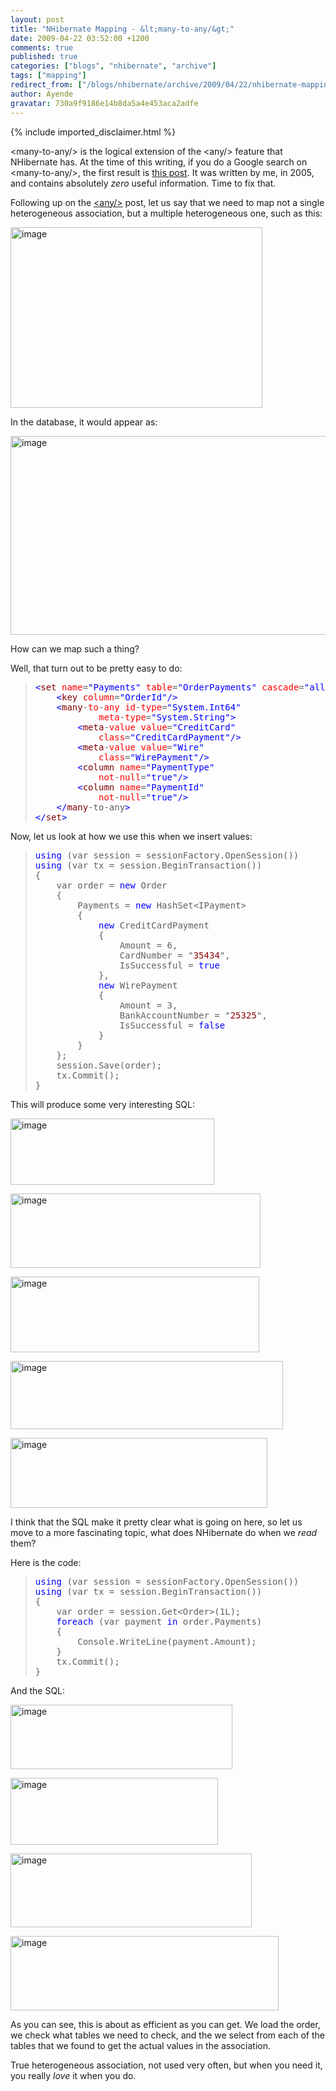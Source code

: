 ```yaml
---
layout: post
title: "NHibernate Mapping - &lt;many-to-any/&gt;"
date: 2009-04-22 03:52:00 +1200
comments: true
published: true
categories: ["blogs", "nhibernate", "archive"]
tags: ["mapping"]
redirect_from: ["/blogs/nhibernate/archive/2009/04/22/nhibernate-mapping-lt-many-to-any-gt.aspx"]
author: Ayende
gravatar: 730a9f9186e14b8da5a4e453aca2adfe
---
```

{% include imported_disclaimer.html %}
<p>&lt;many-to-any/&gt; is the logical extension of the &lt;any/&gt; feature that NHibernate has. At the time of this writing, if you do a Google search on &lt;many-to-any/&gt;, the first result is <a href="http://ayende.com/Blog/archive/2005/10/07/ObscureNHibernateFeature.aspx">this post</a>. It was written by me, in 2005, and contains absolutely <em>zero</em> useful information. Time to fix that.</p>  <p>Following up on the <a href="http://ayende.com/Blog/archive/2009/04/21/nhibernate-mapping-ltanygt.aspx">&lt;any/&gt;</a> post, let us say that we need to map not a single heterogeneous association, but a multiple heterogeneous one, such as this:</p>  <p><a href="http://nhforge.org/cfs-file.ashx/__key/CommunityServer.Blogs.Components.WeblogFiles/nhibernate/image_5F00_0B0F7595.png"><img title="image" style="border-top-width: 0px; display: inline; border-left-width: 0px; border-bottom-width: 0px; border-right-width: 0px" height="289" alt="image" src="http://nhforge.org/cfs-file.ashx/__key/CommunityServer.Blogs.Components.WeblogFiles/nhibernate/image_5F00_thumb_5F00_02448EAB.png" width="403" border="0" /></a> </p>  <p>In the database, it would appear as:</p>  <p><a href="http://nhforge.org/cfs-file.ashx/__key/CommunityServer.Blogs.Components.WeblogFiles/nhibernate/image_5F00_15F408F0.png"><img title="image" style="border-top-width: 0px; display: inline; border-left-width: 0px; border-bottom-width: 0px; border-right-width: 0px" height="318" alt="image" src="http://nhforge.org/cfs-file.ashx/__key/CommunityServer.Blogs.Components.WeblogFiles/nhibernate/image_5F00_thumb_5F00_750326F9.png" width="674" border="0" /></a> </p>  <p>How can we map such a thing?</p>  <p>Well, that turn out to be pretty easy to do:</p>  <blockquote>   <pre><span style="color: #0000ff">&lt;</span><span style="color: #800000">set</span> <span style="color: #ff0000">name</span>=<span style="color: #0000ff">&quot;Payments&quot;</span> <span style="color: #ff0000">table</span>=<span style="color: #0000ff">&quot;OrderPayments&quot;</span> <span style="color: #ff0000">cascade</span>=<span style="color: #0000ff">&quot;all&quot;</span><span style="color: #0000ff">&gt;</span>
	<span style="color: #0000ff">&lt;</span><span style="color: #800000">key</span> <span style="color: #ff0000">column</span>=<span style="color: #0000ff">&quot;OrderId&quot;</span><span style="color: #0000ff">/&gt;</span>
	<span style="color: #0000ff">&lt;</span><span style="color: #800000">many</span>-<span style="color: #ff0000">to</span>-<span style="color: #ff0000">any</span> <span style="color: #ff0000">id</span>-<span style="color: #ff0000">type</span>=<span style="color: #0000ff">&quot;System.Int64&quot;</span>
			<span style="color: #ff0000">meta</span>-<span style="color: #ff0000">type</span>=<span style="color: #0000ff">&quot;System.String&quot;</span><span style="color: #0000ff">&gt;</span>
		<span style="color: #0000ff">&lt;</span><span style="color: #800000">meta</span>-<span style="color: #ff0000">value</span> <span style="color: #ff0000">value</span>=<span style="color: #0000ff">&quot;CreditCard&quot;</span>
			<span style="color: #ff0000">class</span>=<span style="color: #0000ff">&quot;CreditCardPayment&quot;</span><span style="color: #0000ff">/&gt;</span>
		<span style="color: #0000ff">&lt;</span><span style="color: #800000">meta</span>-<span style="color: #ff0000">value</span> <span style="color: #ff0000">value</span>=<span style="color: #0000ff">&quot;Wire&quot;</span>
			<span style="color: #ff0000">class</span>=<span style="color: #0000ff">&quot;WirePayment&quot;</span><span style="color: #0000ff">/&gt;</span>
		<span style="color: #0000ff">&lt;</span><span style="color: #800000">column</span> <span style="color: #ff0000">name</span>=<span style="color: #0000ff">&quot;PaymentType&quot;</span> 
			<span style="color: #ff0000">not</span>-<span style="color: #ff0000">null</span>=<span style="color: #0000ff">&quot;true&quot;</span><span style="color: #0000ff">/&gt;</span>
		<span style="color: #0000ff">&lt;</span><span style="color: #800000">column</span> <span style="color: #ff0000">name</span>=<span style="color: #0000ff">&quot;PaymentId&quot;</span>
			<span style="color: #ff0000">not</span>-<span style="color: #ff0000">null</span>=<span style="color: #0000ff">&quot;true&quot;</span><span style="color: #0000ff">/&gt;</span>
	<span style="color: #0000ff">&lt;/</span><span style="color: #800000">many</span>-to-any<span style="color: #0000ff">&gt;</span>
<span style="color: #0000ff">&lt;/</span><span style="color: #800000">set</span><span style="color: #0000ff">&gt;</span></pre>
</blockquote>

<p>Now, let us look at how we use this when we insert values:</p>

<blockquote>
  <pre><span style="color: #0000ff">using</span> (var session = sessionFactory.OpenSession())
<span style="color: #0000ff">using</span> (var tx = session.BeginTransaction())
{
	var order = <span style="color: #0000ff">new</span> Order
	{
		Payments = <span style="color: #0000ff">new</span> HashSet&lt;IPayment&gt;
        {
        	<span style="color: #0000ff">new</span> CreditCardPayment
        	{
        		Amount = 6,
                CardNumber = &quot;<span style="color: #8b0000">35434</span>&quot;,
                IsSuccessful = <span style="color: #0000ff">true</span>
        	},
            <span style="color: #0000ff">new</span> WirePayment
            {
            	Amount = 3,
                BankAccountNumber = &quot;<span style="color: #8b0000">25325</span>&quot;,
                IsSuccessful = <span style="color: #0000ff">false</span>
            }
        }
	};
	session.Save(order);
	tx.Commit();
}</pre>
</blockquote>

<p>This will produce some very interesting SQL:</p>

<p><a href="http://nhforge.org/cfs-file.ashx/__key/CommunityServer.Blogs.Components.WeblogFiles/nhibernate/image_5F00_5007F731.png"><img title="image" style="border-top-width: 0px; display: inline; border-left-width: 0px; border-bottom-width: 0px; border-right-width: 0px" height="106" alt="image" src="http://nhforge.org/cfs-file.ashx/__key/CommunityServer.Blogs.Components.WeblogFiles/nhibernate/image_5F00_thumb_5F00_73C3AF7C.png" width="326" border="0" /></a> </p>

<p><a href="http://nhforge.org/cfs-file.ashx/__key/CommunityServer.Blogs.Components.WeblogFiles/nhibernate/image_5F00_5E688AC5.png"><img title="image" style="border-top-width: 0px; display: inline; border-left-width: 0px; border-bottom-width: 0px; border-right-width: 0px" height="119" alt="image" src="http://nhforge.org/cfs-file.ashx/__key/CommunityServer.Blogs.Components.WeblogFiles/nhibernate/image_5F00_thumb_5F00_1DC8CF07.png" width="400" border="0" /></a> </p>

<p><a href="http://nhforge.org/cfs-file.ashx/__key/CommunityServer.Blogs.Components.WeblogFiles/nhibernate/image_5F00_6AFB5943.png"><img title="image" style="border-top-width: 0px; display: inline; border-left-width: 0px; border-bottom-width: 0px; border-right-width: 0px" height="121" alt="image" src="http://nhforge.org/cfs-file.ashx/__key/CommunityServer.Blogs.Components.WeblogFiles/nhibernate/image_5F00_thumb_5F00_156A1B12.png" width="398" border="0" /></a> </p>

<p><a href="http://nhforge.org/cfs-file.ashx/__key/CommunityServer.Blogs.Components.WeblogFiles/nhibernate/image_5F00_30A504C4.png"><img title="image" style="border-top-width: 0px; display: inline; border-left-width: 0px; border-bottom-width: 0px; border-right-width: 0px" height="109" alt="image" src="http://nhforge.org/cfs-file.ashx/__key/CommunityServer.Blogs.Components.WeblogFiles/nhibernate/image_5F00_thumb_5F00_5B13C692.png" width="436" border="0" /></a> </p>

<p><a href="http://nhforge.org/cfs-file.ashx/__key/CommunityServer.Blogs.Components.WeblogFiles/nhibernate/image_5F00_21271457.png"><img title="image" style="border-top-width: 0px; display: inline; border-left-width: 0px; border-bottom-width: 0px; border-right-width: 0px" height="112" alt="image" src="http://nhforge.org/cfs-file.ashx/__key/CommunityServer.Blogs.Components.WeblogFiles/nhibernate/image_5F00_thumb_5F00_6E599E93.png" width="411" border="0" /></a> </p>

<p>I think that the SQL make it pretty clear what is going on here, so let us move to a more fascinating topic, what does NHibernate do when we <em>read</em> them?</p>

<p>Here is the code:</p>

<blockquote>
  <pre><span style="color: #0000ff">using</span> (var session = sessionFactory.OpenSession())
<span style="color: #0000ff">using</span> (var tx = session.BeginTransaction())
{
	var order = session.Get&lt;Order&gt;(1L);
	<span style="color: #0000ff">foreach</span> (var payment <span style="color: #0000ff">in</span> order.Payments)
	{
		Console.WriteLine(payment.Amount);
	}
	tx.Commit();
}</pre>
</blockquote>

<p>And the SQL:</p>

<p><a href="http://nhforge.org/cfs-file.ashx/__key/CommunityServer.Blogs.Components.WeblogFiles/nhibernate/image_5F00_18C86062.png"><img title="image" style="border-top-width: 0px; display: inline; border-left-width: 0px; border-bottom-width: 0px; border-right-width: 0px" height="103" alt="image" src="http://nhforge.org/cfs-file.ashx/__key/CommunityServer.Blogs.Components.WeblogFiles/nhibernate/image_5F00_thumb_5F00_712474E8.png" width="355" border="0" /></a> </p>

<p></p>

<p></p>

<p></p>

<p></p>

<p></p>

<p></p>

<p></p>

<p><a href="http://nhforge.org/cfs-file.ashx/__key/CommunityServer.Blogs.Components.WeblogFiles/nhibernate/image_5F00_45763B9D.png"><img title="image" style="border-top-width: 0px; display: inline; border-left-width: 0px; border-bottom-width: 0px; border-right-width: 0px" height="107" alt="image" src="http://nhforge.org/cfs-file.ashx/__key/CommunityServer.Blogs.Components.WeblogFiles/nhibernate/image_5F00_thumb_5F00_41F7AAB3.png" width="332" border="0" /></a> </p>

<p><a href="http://nhforge.org/cfs-file.ashx/__key/CommunityServer.Blogs.Components.WeblogFiles/nhibernate/image_5F00_5D329465.png"><img title="image" style="border-top-width: 0px; display: inline; border-left-width: 0px; border-bottom-width: 0px; border-right-width: 0px" height="118" alt="image" src="http://nhforge.org/cfs-file.ashx/__key/CommunityServer.Blogs.Components.WeblogFiles/nhibernate/image_5F00_thumb_5F00_476B3CB9.png" width="386" border="0" /></a> </p>

<p><a href="http://nhforge.org/cfs-file.ashx/__key/CommunityServer.Blogs.Components.WeblogFiles/nhibernate/image_5F00_4DB4A3F8.png"><img title="image" style="border-top-width: 0px; display: inline; border-left-width: 0px; border-bottom-width: 0px; border-right-width: 0px" height="119" alt="image" src="http://nhforge.org/cfs-file.ashx/__key/CommunityServer.Blogs.Components.WeblogFiles/nhibernate/image_5F00_thumb_5F00_3B023AF2.png" width="429" border="0" /></a> </p>

<p>As you can see, this is about as efficient as you can get. We load the order, we check what tables we need to check, and the we select from each of the tables that we found to get the actual values in the association.</p>

<p>True heterogeneous association, not used very often, but when you need it, you really <em>love</em> it when you do.</p>
